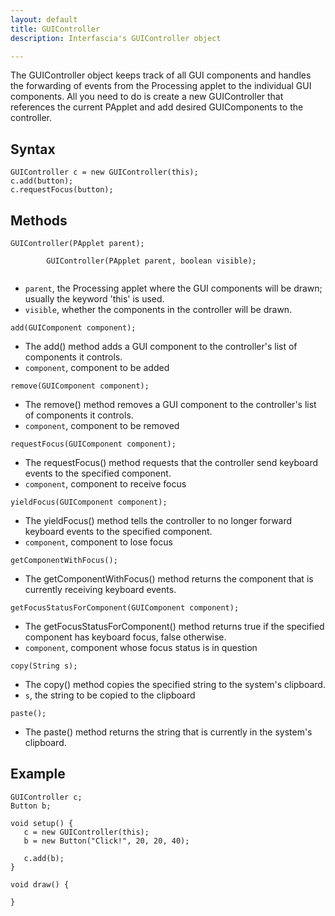 ```yaml
---
layout: default
title: GUIController
description: Interfascia's GUIController object

---
```


The GUIController object keeps track of all GUI components and handles the forwarding of events from the Processing applet to the individual GUI components. All you need to do is create a new GUIController that references the current PApplet and add desired GUIComponents to the controller.


Syntax
------

	GUIController c = new GUIController(this);
	c.add(button);
	c.requestFocus(button);


Methods
-------

<p class="method">
	<code>GUIController(PApplet parent);<br />
		GUIController(PApplet parent, boolean visible);
	</code>
</p>
<ul class="description">
	<li><code>parent</code>, the Processing applet where the GUI components will be drawn; usually the keyword 'this' is used.</li>
	<li><code>visible</code>, whether the components in the controller will be drawn.</li>
</ul>

<p class="method"><code>add(GUIComponent component);</code></p>
<ul class="description">
	<li>The add() method adds a GUI component to the controller's list of components it controls.</li>
	<li><code>component</code>, component to be added</li>
</ul>

<p class="method"><code>remove(GUIComponent component);</code></p>
<ul class="description">
	<li>The remove() method removes a GUI component to the controller's list of components it controls.</li>
	<li><code>component</code>, component to be removed</li>
</ul>

<p class="method"><code>requestFocus(GUIComponent component);</code></p>
<ul class="description">
	<li>The requestFocus() method requests that the controller send keyboard events to the specified component.</li>
	<li><code>component</code>, component to receive focus</li>
</ul>

<p class="method"><code>yieldFocus(GUIComponent component);</code></p>
<ul class="description">
	<li>The yieldFocus() method tells the controller to no longer forward keyboard events to the specified component.</li>
	<li><code>component</code>, component to lose focus</li>
</ul>

<p class="method"><code>getComponentWithFocus();</code></p>
<ul class="description">
	<li>The getComponentWithFocus() method returns the component that is currently receiving keyboard events.</li>
</ul>

<p class="method"><code>getFocusStatusForComponent(GUIComponent component);</code></p>
<ul class="description">
	<li>The getFocusStatusForComponent() method returns true if the specified component has keyboard focus, false otherwise.</li>
	<li><code>component</code>, component whose focus status is in question</li>
</ul>

<p class="method"><code>copy(String s);</code></p>
<ul class="description">
	<li>The copy() method copies the specified string to the system's clipboard.</li>
	<li><code>s</code>, the string to be copied to the clipboard</li>
</ul>

<p class="method"><code>paste();</code></p>
<ul class="description">
	<li>The paste() method returns the string that is currently in the system's clipboard.</li>
</ul>


Example
-------

	GUIController c;
	Button b;

	void setup() {
	   c = new GUIController(this);
	   b = new Button("Click!", 20, 20, 40);

	   c.add(b);
	}

	void draw() {

	}
